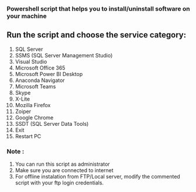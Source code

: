 ### Powershell script that helps you to install/uninstall software on your machine

## Run the script and choose the service category:

1. SQL Server 
2. SSMS (SQL Server Management Studio)
3. Visual Studio  
4. Microsoft Office 365
5. Microsoft Power BI Desktop
6. Anaconda Navigator          
7. Microsoft Teams
8. Skype
9. X-Lite
10. Mozilla Firefox
11. Zoiper
12. Google Chrome        
13. SSDT (SQL Server Data Tools)
14. Exit
15. Restart PC

### Note : 
1. You can run this script as administrator
2. Make sure you are connected to internet
3. For offline instalation from FTP/Local server, modify the commented script with your ftp login credentials. 
